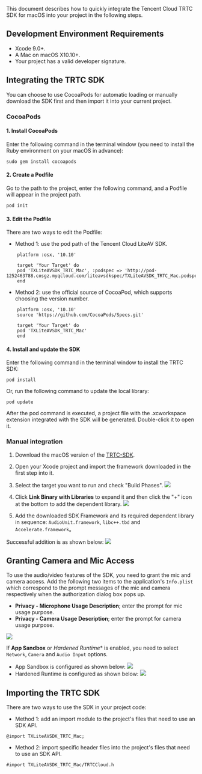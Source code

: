 This document describes how to quickly integrate the Tencent Cloud TRTC SDK for macOS into your project in the following steps.


## Development Environment Requirements
- Xcode 9.0+.
- A Mac on macOS X10.10+.
- Your project has a valid developer signature.

## Integrating the TRTC SDK
You can choose to use CocoaPods for automatic loading or manually download the SDK first and then import it into your current project.

### CocoaPods
#### 1. Install CocoaPods
Enter the following command in the terminal window (you need to install the Ruby environment on your macOS in advance):
```
sudo gem install cocoapods
```

#### 2. Create a Podfile
Go to the path to the project, enter the following command, and a Podfile will appear in the project path.
```
pod init
```

#### 3. Edit the Podfile
There are two ways to edit the Podfile:
- Method 1: use the pod path of the Tencent Cloud LiteAV SDK.

```
	platform :osx, '10.10'

	target 'Your Target' do
	pod 'TXLiteAVSDK_TRTC_Mac', :podspec => 'http://pod-1252463788.cosgz.myqcloud.com/liteavsdkspec/TXLiteAVSDK_TRTC_Mac.podspec'
	end
```

- Method 2: use the official source of CocoaPod, which supports choosing the version number.

```
	platform :osx, '10.10'
	source 'https://github.com/CocoaPods/Specs.git'

	target 'Your Target' do
	pod 'TXLiteAVSDK_TRTC_Mac'
	end
```

#### 4. Install and update the SDK
Enter the following command in the terminal window to install the TRTC SDK:
```
pod install
```
Or, run the following command to update the local library:
```
pod update
```

After the pod command is executed, a project file with the .xcworkspace extension integrated with the SDK will be generated. Double-click it to open it.

### Manual integration
1. Download the macOS version of the [TRTC-SDK](https://github.com/tencentyun/TRTCSDK/tree/master/Mac).

2. Open your Xcode project and import the framework downloaded in the first step into it.

3. Select the target you want to run and check "Build Phases".
![](https://main.qcloudimg.com/raw/b5097f8ac4cbaa5044d92b2a96ea2b9e.jpg)

4. Click **Link Binary with Libraries** to expand it and then click the "+" icon at the bottom to add the dependent library.
![](https://main.qcloudimg.com/raw/17046154417930f9d31b6452782df55d.jpg)

5. Add the downloaded SDK Framework and its required dependent library in sequence: `AudioUnit.framework`, `libc++.tbd` and `Accelerate.framework`。  
    
 Successful addition is as shown below:
![](https://main.qcloudimg.com/raw/7bddb832347a971f3e69238480fa3e8d.jpg)

## Granting Camera and Mic Access
To use the audio/video features of the SDK, you need to grant the mic and camera access. Add the following two items to the application's `Info.plist` which correspond to the prompt messages of the mic and camera respectively when the authorization dialog box pops up.
- **Privacy - Microphone Usage Description**; enter the prompt for mic usage purpose.
- **Privacy - Camera Usage Description**; enter the prompt for camera usage purpose.

![](https://main.qcloudimg.com/raw/ce02c335f1a6413fb37adb0ed20a9603.png)

If **App Sandbox** or *Hardened Runtime** is enabled, you need to select `Network`, `Camera` and `Audio Input` options.
- App Sandbox is configured as shown below:
![](https://main.qcloudimg.com/raw/b77d2ab814e6e14e8bed17efdcbee1a6.png)
- Hardened Runtime is configured as shown below:
![](https://main.qcloudimg.com/raw/2b569e1c95bb4c97b7045112d6e3ce9c.png)

## Importing the TRTC SDK
There are two ways to use the SDK in your project code:
- Method 1: add an import module to the project's files that need to use an SDK API.
```
@import TXLiteAVSDK_TRTC_Mac;
```

- Method 2: import specific header files into the project's files that need to use an SDK API.
```
#import TXLiteAVSDK_TRTC_Mac/TRTCCloud.h
```


